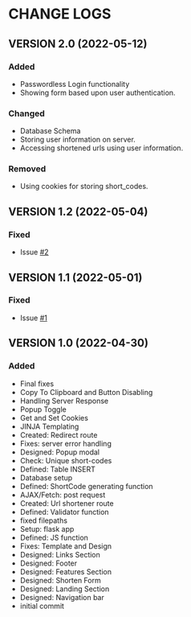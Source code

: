 # CHANGE LOGS

## VERSION 2.0 (2022-05-12)

### Added

-   Passwordless Login functionality
-   Showing form based upon user authentication.

### Changed

-   Database Schema
-   Storing user information on server.
-   Accessing shortened urls using user information.

### Removed

-   Using cookies for storing short_codes.

## VERSION 1.2 (2022-05-04)

### Fixed

-   Issue [#2](https://github.com/itsjatinnagar/url-shortener/issues/2)

## VERSION 1.1 (2022-05-01)

### Fixed

-   Issue [#1](https://github.com/itsjatinnagar/url-shortener/issues/1)

## VERSION 1.0 (2022-04-30)

### Added

-   Final fixes
-   Copy To Clipboard and Button Disabling
-   Handling Server Response
-   Popup Toggle
-   Get and Set Cookies
-   JINJA Templating
-   Created: Redirect route
-   Fixes: server error handling
-   Designed: Popup modal
-   Check: Unique short-codes
-   Defined: Table INSERT
-   Database setup
-   Defined: ShortCode generating function
-   AJAX/Fetch: post request
-   Created: Url shortener route
-   Defined: Validator function
-   fixed filepaths
-   Setup: flask app
-   Defined: JS function
-   Fixes: Template and Design
-   Designed: Links Section
-   Designed: Footer
-   Designed: Features Section
-   Designed: Shorten Form
-   Designed: Landing Section
-   Designed: Navigation bar
-   initial commit
